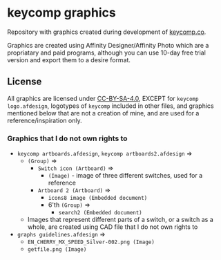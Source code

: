 # keycomp graphics

Repository with graphics created during development of [keycomp.co](https://github.com/mbledkowski/keycomp).

Graphics are created using Affinity Designer/Affinity Photo which are a propriatary and paid programs, although you can use 10-day free trial version and export them to a desire format.

## License

All graphics are licensed under [CC-BY-SA-4.0](https://spdx.org/licenses/CC-BY-SA-4.0.html), EXCEPT for `keycomp logo.afdesign`, logotypes of `keycomp` included in other files, and graphics mentioned below that are not a creation of mine, and are used for a reference/inspiration only.

### Graphics that I do not own rights to
- `keycomp artboards.afdesign`, `keycomp artboards2.afdesign` =>
  - `(Group)` =>
    - `Switch icon (Artboard)` =>
      - `(Image)` - image of three different switches, used for a reference
    - `Artboard 2 (Artboard)` =>
      - `icons8 image (Embedded document)`
      - 6'th `(Group)` =>
        - `search2 (Embedded document)`
  - Images that represent different parts of a switch, or a switch as a whole, are created using CAD file that I do not own rights to
- `graphs guidelines.afdesign` =>
  - `EN_CHERRY_MX_SPEED_Silver-002.png (Image)`
  - `getfile.png (Image)`
